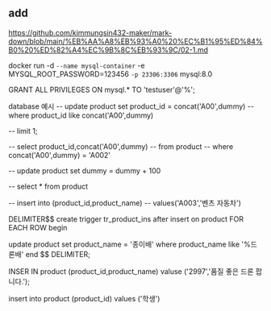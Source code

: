 ## add
https://github.com/kimmungsin432-maker/mark-down/blob/main/%EB%AA%A8%EB%93%A0%20%EC%B1%95%ED%84%B0%20%ED%82%A4%EC%9B%8C%EB%93%9C/02-1.md


docker run -d `
  --name mysql-container `
  -e MYSQL_ROOT_PASSWORD=123456 `
  -p 23306:3306 `
  mysql:8.0


GRANT ALL PRIVILEGES ON mysql.* TO 'testuser'@'%';

database 예시
-- update product set product_id = concat('A00',dummy)
-- where product_id like concat('A00',dummy)

-- limit 1;

-- select product_id,concat('A00',dummy)
-- from product
-- where  concat('A00',dummy) = 'A002'

-- update product set dummy = dummy + 100

-- select * from product

-- insert into (product_id,product_name)
-- values('A003','벤츠 자동차')

DELIMITER$$
create trigger tr_product_ins
after insert on product
FOR EACH ROW
begin

update product
set product_name = '종이배'
where product_name like '%드론배'
end $$
DELIMITER;

INSER IN product (product_id,product_name)
valuse ('2997','품질 좋은 드론 팝니다.');

insert into product (product_id)
values ('학생')
